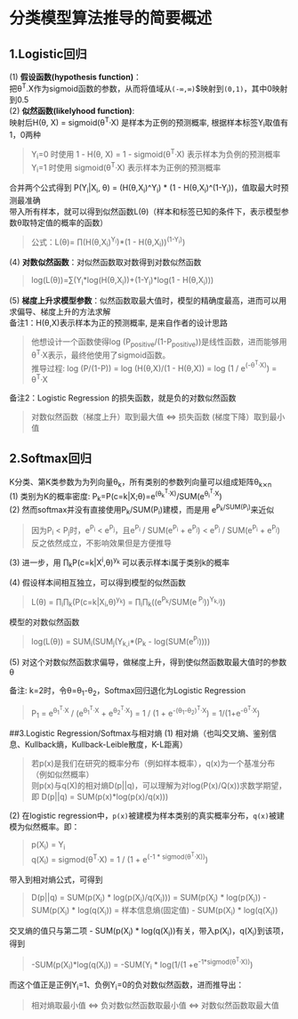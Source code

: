 # 分类模型算法推导的简要概述

## 1.Logistic回归
(1) <b>假设函数(hypothesis function)</b>：<br/>
把θ<sup>T</sup>.X作为sigmoid函数的参数，从而将值域从`(-∞,∞)`$映射到`(0,1)`，其中0映射到0.5 <br/>
(2) <b>似然函数(likelyhood function)</b>: <br/>
映射后H(θ, X) = sigmoid(θ<sup>T</sup>·X) 是样本为正例的预测概率, 根据样本标签Y<sub>i</sub>取值有1，0两种
> Y<sub>i</sub>=0 时使用 1 - H(θ, X) = 1 - sigmoid(θ<sup>T</sup>·X) 表示样本为负例的预测概率<br/>
> Y<sub>i</sub>=1 时使用 sigmoid(θ<sup>T</sup>·X) 表示样本为正例的预测概率

合并两个公式得到 P(Y<sub>i</sub>|X<sub>i</sub>, θ) = (H(θ,X<sub>i</sub>)^Y<sub>i</sub>) * (1 - H(θ,X<sub>i</sub>)^(1-Y<sub>i</sub>))，值取最大时预测最准确<br/>
带入所有样本，就可以得到似然函数L(θ)（样本和标签已知的条件下，表示模型参数θ取特定值的概率的函数）
> 公式：L(θ)= ∏(H(θ,X<sub>i</sub>)<sup>Y<sub>i</sub></sup>)*(1 - H(θ,X<sub>i</sub>))<sup>(1-Y<sub>i</sub>)</sup>)

(4) <b>对数似然函数</b>：对似然函数取对数得到对数似然函数
> log(L(θ))=∑(Y<sub>i</sub>\*log(H(θ,X<sub>i</sub>))+(1-Y<sub>i</sub>)\*log(1 - H(θ,X<sub>i</sub>)))

(5) <b>梯度上升求模型参数</b>：似然函数取最大值时，模型的精确度最高，进而可以用求偏导、梯度上升的方法求解 <br/>
备注1：H(θ,X)表示样本为正的预测概率, 是来自作者的设计思路
> 他想设计一个函数使得log (P<sub>positive</sub>/(1-P<sub>positive</sub>))是线性函数，进而能够用θ<sup>T</sup>·X表示，最终他使用了sigmoid函数。<br/>
> 推导过程: log (P/(1-P)) = log (H(θ,X)/(1 - H(θ,X)) = log (1 / e<sup>(-θ<sup>T</sup>·X)</sup>)</sup> = θ<sup>T</sup>·X

备注2：Logistic Regression 的损失函数，就是负的对数似然函数
> 对数似然函数（梯度上升）取到最大值 <=> 损失函数 (梯度下降）取到最小值

## 2.Softmax回归
K分类、第K类参数为为列向量θ<sub>k</sub>，所有类别的参数列向量可以组成矩阵θ<sub>k⨯n</sub><br/>
(1) 类别为K的概率密度: P<sub>k</sub>=P(c=k|X;θ)=e<sup>(θ<sub>k</sub><sup>T</sup>·X)</sup>/SUM(e<sup>θ<sub>i</sub><sup>T</sup>·X</sup>) </sup><br/>
(2) 然而softmax并没有直接使用P<sub>k</sub>/SUM(P<sub>i</sub>)建模，而是用 e<sup>P<sub>k</sub>/SUM(P<sub>i</sub>)</sup>来近似  
> 因为P<sub>i</sub> < P<sub>j</sub>时，e<sup>P<sub>i</sub></sup> < e<sup>P<sub>j</sub></sup>，且e<sup>P<sub>i</sub></sup> / SUM(e<sup>P<sub>i</sub></sup> + e<sup>P<sub>j</sub></sup>) < e<sup>P<sub>j</sub></sup> / SUM(e<sup>P<sub>i</sub></sup> + e<sup>P<sub>j</sub></sup>) <br/>
> 反之依然成立，不影响效果但是方便推导

(3) 进一步，用 ∏<sub>k</sub>P(c=k|X<sup>i</sup>,θ)<sup>y<sub>k</sub></sup> 可以表示样本i属于类别k的概率<br/>

(4)	假设样本间相互独立，可以得到模型的似然函数
> L(θ) = ∏<sub>i</sub>∏<sub>k</sub>(P(c=k|X<sub>i</sub>,θ)<sup>y<sub>k</sub></sup>) = ∏<sub>i</sub>∏<sub>k</sub>((e<sup>P<sub>k</sub></sup>/SUM(e<sup> P<sub>i</sub></sup>))<sup>Y<sub>k,i</sub></sup>))<br/>

模型的对数似然函数
> log(L(θ)) = SUM<sub>i</sub>(SUM<sub>j</sub>(Y<sub>k,i</sub>*(P<sub>k</sub> - log(SUM(e<sup>P<sub>j</sub></sup>))))

(5)	对这个对数似然函数求偏导，做梯度上升，得到使似然函数取最大值时的参数θ

备注:  k=2时，令θ=θ<sub>1</sub>-θ<sub>2</sub>，Softmax回归退化为Logistic Regression</br>
> P<sub>1</sub> = e<sup>θ<sub>1</sub><sup>T</sup>·X</sup> / (e<sup>θ<sub>1</sub><sup>T</sup>·X</sup> + e<sup>θ<sub>2</sub><sup>T</sup>·X</sup>) = 1 / (1 + e<sup>-(θ<sub>1</sub>-θ<sub>2</sub>)<sup>T</sup>·X</sup>) = 1/(1+e<sup>-θ<sup>T</sup>·X</sup>)


##3.Logistic Regression/Softmax与相对熵
(1) 相对熵（也叫交叉熵、鉴别信息、Kullback熵，Kullback-Leible散度，K-L距离）</br>
> 若p(x)是我们在研究的概率分布（例如样本概率），q(x)为一个基准分布（例如似然概率）</br>
> 则p(x)与q(X)的相对熵D(p||q)，可以理解为对log(P(x)/Q(x))求数学期望，即
D(p||q) = SUM(p(x)*log(p(x)/q(x))) 

(2) 在logistic regression中，`p(x)`被建模为样本类别的真实概率分布，`q(x)`被建模为似然概率。即：
> p(X<sub>i</sub>) = Y<sub>i</sub></br>
> q(X<sub>i</sub>) = sigmod(θ<sup>T</sup>·X) = 1 / (1 + e<sup>(-1 * sigmod(θ<sup>T</sup>·X))</sup>)</br>

带入到相对熵公式，可得到
> D(p||q) = SUM(p(X<sub>i</sub>) * log(p(X<sub>i</sub>)/q(X<sub>i</sub>))) = SUM(p(X<sub>i</sub>) * log(p(X<sub>i</sub>)) - SUM(p(X<sub>i</sub>) * log(q(X<sub>i</sub>)) = 样本信息熵(固定值) - SUM(p(X<sub>i</sub>) * log(q(X<sub>i</sub>)) </br>

交叉熵的值只与第二项 - SUM(p(X<sub>i</sub>) * log(q(X<sub>i</sub>))有关，带入p(X<sub>i</sub>)，q(X<sub>i</sub>)到该项，得到</br>
> -SUM(p(X<sub>i</sub>)\*log(q(X<sub>i</sub>)) = -SUM(Y<sub>i</sub> * log(1/(1 +e<sup>-1\*sigmod(θ<sup>T</sup>·X))</sup>)</br>
 
而这个值正是正例Y<sub>i</sub>=1、负例Y<sub>i</sub>=0的负对数似然函数，进而推导出：</br>
> 相对熵取最小值 <=> 负对数似然函数取最小值 <=> 对数似然函数取最大值 

